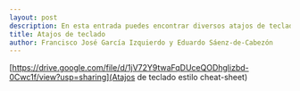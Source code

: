 ```yaml
---
layout: post
description: En esta entrada puedes encontrar diversos atajos de teclado para Windows y para Mac.
title: Atajos de teclado
author: Francisco José García Izquierdo y Eduardo Sáenz-de-Cabezón
---
```


[https://drive.google.com/file/d/1jV72Y9twaFqDUceQODhglizbd-0Cwc1f/view?usp=sharing](Atajos de teclado estilo cheat-sheet)
